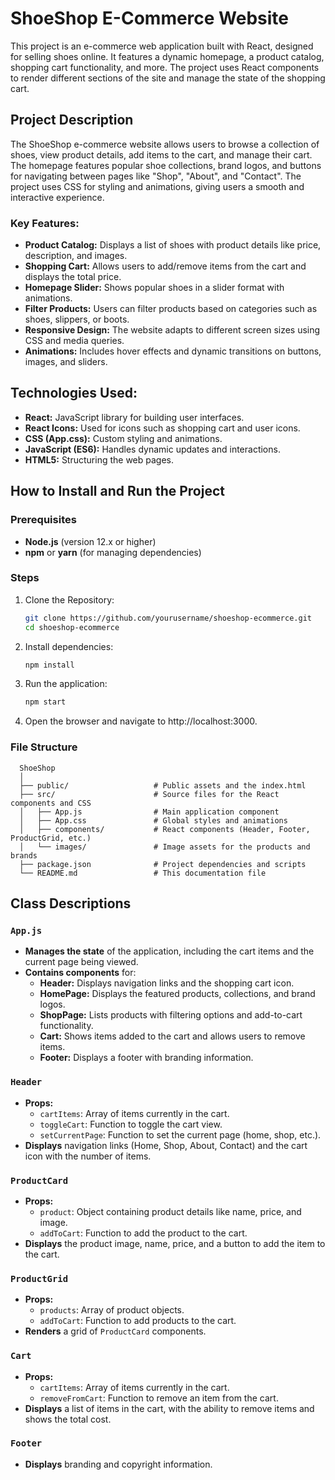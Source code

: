 # ShoeShop E-Commerce Website

This project is an e-commerce web application built with React, designed for selling shoes online. It features a dynamic homepage, a product catalog, shopping cart functionality, and more. The project uses React components to render different sections of the site and manage the state of the shopping cart.

## Project Description
The ShoeShop e-commerce website allows users to browse a collection of shoes, view product details, add items to the cart, and manage their cart. The homepage features popular shoe collections, brand logos, and buttons for navigating between pages like "Shop", "About", and "Contact". The project uses CSS for styling and animations, giving users a smooth and interactive experience.

### Key Features:
- **Product Catalog:** Displays a list of shoes with product details like price, description, and images.
- **Shopping Cart:** Allows users to add/remove items from the cart and displays the total price.
- **Homepage Slider:** Shows popular shoes in a slider format with animations.
- **Filter Products:** Users can filter products based on categories such as shoes, slippers, or boots.
- **Responsive Design:** The website adapts to different screen sizes using CSS and media queries.
- **Animations:** Includes hover effects and dynamic transitions on buttons, images, and sliders.

## Technologies Used:
- **React:** JavaScript library for building user interfaces.
- **React Icons:** Used for icons such as shopping cart and user icons.
- **CSS (App.css):** Custom styling and animations.
- **JavaScript (ES6):** Handles dynamic updates and interactions.
- **HTML5:** Structuring the web pages.

## How to Install and Run the Project

### Prerequisites
- **Node.js** (version 12.x or higher)
- **npm** or **yarn** (for managing dependencies)

### Steps
1. Clone the Repository:
   ```bash
   git clone https://github.com/yourusername/shoeshop-ecommerce.git
   cd shoeshop-ecommerce

2. Install dependencies:
   ```bash
   npm install

3. Run the application:
   ```bash
   npm start

4. Open the browser and navigate to http://localhost:3000.

### File Structure
      
      ShoeShop
      │
      ├── public/                   # Public assets and the index.html
      ├── src/                      # Source files for the React components and CSS
      │   ├── App.js                # Main application component
      │   ├── App.css               # Global styles and animations
      │   ├── components/           # React components (Header, Footer, ProductGrid, etc.)
      │   └── images/               # Image assets for the products and brands
      ├── package.json              # Project dependencies and scripts
      └── README.md                 # This documentation file

## Class Descriptions

### `App.js`
- **Manages the state** of the application, including the cart items and the current page being viewed.
- **Contains components** for:
  - **Header:** Displays navigation links and the shopping cart icon.
  - **HomePage:** Displays the featured products, collections, and brand logos.
  - **ShopPage:** Lists products with filtering options and add-to-cart functionality.
  - **Cart:** Shows items added to the cart and allows users to remove items.
  - **Footer:** Displays a footer with branding information.

### `Header`
- **Props:**
  - `cartItems`: Array of items currently in the cart.
  - `toggleCart`: Function to toggle the cart view.
  - `setCurrentPage`: Function to set the current page (home, shop, etc.).
- **Displays** navigation links (Home, Shop, About, Contact) and the cart icon with the number of items.

### `ProductCard`
- **Props:**
  - `product`: Object containing product details like name, price, and image.
  - `addToCart`: Function to add the product to the cart.
- **Displays** the product image, name, price, and a button to add the item to the cart.

### `ProductGrid`
- **Props:**
  - `products`: Array of product objects.
  - `addToCart`: Function to add products to the cart.
- **Renders** a grid of `ProductCard` components.

### `Cart`
- **Props:**
  - `cartItems`: Array of items currently in the cart.
  - `removeFromCart`: Function to remove an item from the cart.
- **Displays** a list of items in the cart, with the ability to remove items and shows the total cost.

### `Footer`
- **Displays** branding and copyright information.

